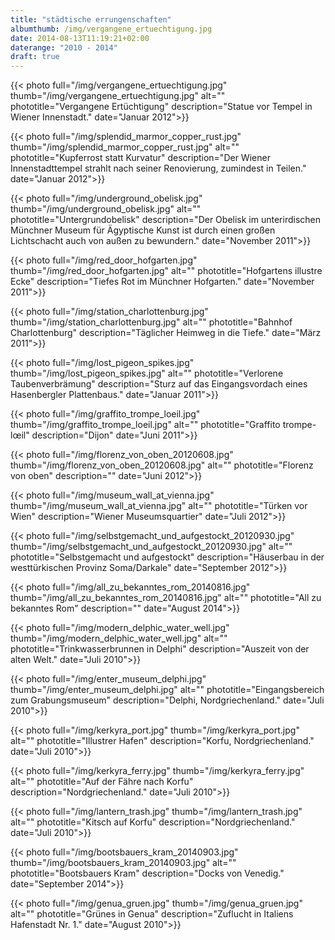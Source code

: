 ```yaml
---
title: "städtische errungenschaften"
albumthumb: /img/vergangene_ertuechtigung.jpg
date: 2014-08-13T11:19:21+02:00
daterange: "2010 - 2014"
draft: true
---
```


{{< photo full="/img/vergangene_ertuechtigung.jpg" thumb="/img/vergangene_ertuechtigung.jpg" alt="" phototitle="Vergangene Ertüchtigung" description="Statue vor Tempel in Wiener Innenstadt." date="Januar 2012">}}

{{< photo full="/img/splendid_marmor_copper_rust.jpg" thumb="/img/splendid_marmor_copper_rust.jpg" alt="" phototitle="Kupferrost statt Kurvatur" description="Der Wiener Innenstadttempel strahlt nach seiner Renovierung, zumindest in Teilen." date="Januar 2012">}}

{{< photo full="/img/underground_obelisk.jpg" thumb="/img/underground_obelisk.jpg" alt="" phototitle="Untergrundobelisk" description="Der Obelisk im unterirdischen Münchner Museum für Ägyptische Kunst ist durch einen großen Lichtschacht auch von außen zu bewundern." date="November 2011">}}

{{< photo full="/img/red_door_hofgarten.jpg" thumb="/img/red_door_hofgarten.jpg" alt="" phototitle="Hofgartens illustre Ecke" description="Tiefes Rot im Münchner Hofgarten." date="November 2011">}}

{{< photo full="/img/station_charlottenburg.jpg" thumb="/img/station_charlottenburg.jpg" alt="" phototitle="Bahnhof Charlottenburg" description="Täglicher Heimweg in die Tiefe." date="März 2011">}}

{{< photo full="/img/lost_pigeon_spikes.jpg" thumb="/img/lost_pigeon_spikes.jpg" alt="" phototitle="Verlorene Taubenverbrämung" description="Sturz auf das Eingangsvordach eines Hasenbergler Plattenbaus." date="Januar 2011">}}

{{< photo full="/img/graffito_trompe_loeil.jpg" thumb="/img/graffito_trompe_loeil.jpg" alt="" phototitle="Graffito trompe-lœil" description="Dijon" date="Juni 2011">}}

{{< photo full="/img/florenz_von_oben_20120608.jpg" thumb="/img/florenz_von_oben_20120608.jpg" alt="" phototitle="Florenz von oben" description="" date="Juni 2012">}}

{{< photo full="/img/museum_wall_at_vienna.jpg" thumb="/img/museum_wall_at_vienna.jpg" alt="" phototitle="Türken vor Wien" description="Wiener Museumsquartier" date="Juli 2012">}}

{{< photo full="/img/selbstgemacht_und_aufgestockt_20120930.jpg" thumb="/img/selbstgemacht_und_aufgestockt_20120930.jpg" alt="" phototitle="Selbstgemacht und aufgestockt" description="Häuserbau in der westtürkischen Provinz Soma/Darkale" date="September 2012">}}

{{< photo full="/img/all_zu_bekanntes_rom_20140816.jpg" thumb="/img/all_zu_bekanntes_rom_20140816.jpg" alt="" phototitle="All zu bekanntes Rom" description="" date="August 2014">}}

{{< photo full="/img/modern_delphic_water_well.jpg" thumb="/img/modern_delphic_water_well.jpg" alt="" phototitle="Trinkwasserbrunnen in Delphi" description="Auszeit von der alten Welt." date="Juli 2010">}}

{{< photo full="/img/enter_museum_delphi.jpg" thumb="/img/enter_museum_delphi.jpg" alt="" phototitle="Eingangsbereich zum Grabungsmuseum" description="Delphi, Nordgriechenland." date="Juli 2010">}}

{{< photo full="/img/kerkyra_port.jpg" thumb="/img/kerkyra_port.jpg" alt="" phototitle="Illustrer Hafen" description="Korfu, Nordgriechenland." date="Juli 2010">}}

{{< photo full="/img/kerkyra_ferry.jpg" thumb="/img/kerkyra_ferry.jpg" alt="" phototitle="Auf der Fähre nach Korfu" description="Nordgriechenland." date="Juli 2010">}}

{{< photo full="/img/lantern_trash.jpg" thumb="/img/lantern_trash.jpg" alt="" phototitle="Kitsch auf Korfu" description="Nordgriechenland." date="Juli 2010">}}

{{< photo full="/img/bootsbauers_kram_20140903.jpg" thumb="/img/bootsbauers_kram_20140903.jpg" alt="" phototitle="Bootsbauers Kram" description="Docks von Venedig." date="September 2014">}}

{{< photo full="/img/genua_gruen.jpg" thumb="/img/genua_gruen.jpg" alt="" phototitle="Grünes in Genua" description="Zuflucht in Italiens Hafenstadt Nr. 1." date="August 2010">}}





